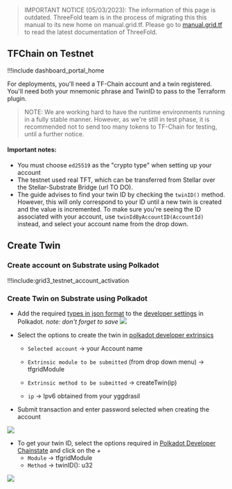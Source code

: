 > IMPORTANT NOTICE (05/03/2023): 
The information of this page is outdated. ThreeFold team is in the process of migrating this this manual to its new home on manual.grid.tf. Please go to [manual.grid.tf](https://manual.grid.tf/) to read the latest documentation of ThreeFold.


## TFChain on Testnet

!!!include dashboard_portal_home

For deployments, you'll need a TF-Chain account and a twin registered. You'll need both your mnemonic phrase and TwinID to pass to the Terraform plugin.

> NOTE: We are working hard to have the runtime environments running in a fully stable manner. However, as we're still in test phase, it is recommended not to send too many tokens to TF-Chain for testing, until a further notice.

#### Important notes:

- You must choose `ed25519` as the "crypto type" when setting up your account
- The testnet used real TFT, which can be transferred from Stellar over the Stellar-Substrate Bridge (url TO DO).
- The guide advises to find your twin ID by checking the `twinID()` method. However, this will only correspond to your ID until a new twin is created and the value is incremented. To make sure you're seeing the ID associated with your account, use `twinIdByAccountID(AccountId)` instead, and select your account name from the drop down.

## Create Twin

### Create account on Substrate using Polkadot
!!!include:grid3_testnet_account_activation


### Create Twin on Substrate using Polkadot

- Add the required [types in json format](https://github.com/threefoldtech/tfgrid-api-client/blob/master/types.json) to the [developer settings](https://polkadot.js.org/apps/?rpc=wss%3A%2F%2Ftfchain.test.grid.tf#/settings/developer) in Polkadot. *note: don't forget to save*
![](img/substrate_types.jpg)


- Select the options to create the twin in [polkadot developer extrinsics](https://polkadot.js.org/apps/?rpc=wss%3A%2F%2Ftfchain.test.grid.tf#/extrinsics)

  - `Selected account` -> your Account name

  - `Extrinsic module to be submitted` (from drop down menu) -> tfgridModule

  - `Extrinsic method to be submitted` -> createTwin(ip)

  - `ip` -> Ipv6 obtained from your yggdrasil
- Submit transaction and enter password selected when creating the account

![](img/substrate_create_twin.jpg)

- To get your twin ID, select the options required in [Polkadot Developer Chainstate](https://polkadot.js.org/apps/?rpc=wss%3A%2F%2Ftfchain.test.grid.tf#/chainstate) and click on the +
  - `Module` -> tfgridModule
  - `Method` -> twinID(): u32

![](img/substrate_twin_id.jpg)